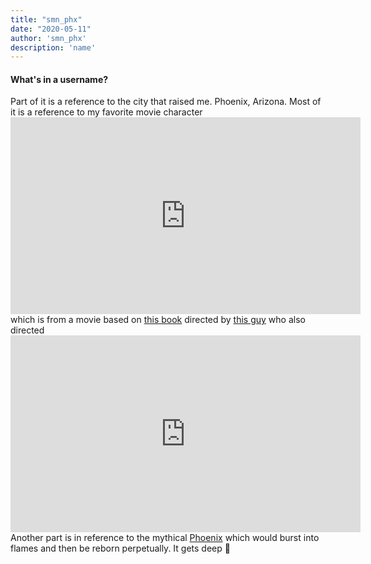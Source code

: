 ```yaml
---
title: "smn_phx"
date: "2020-05-11"
author: 'smn_phx'
description: 'name'
---
```


#### What's in a username?

Part of it is a reference to the city that raised me. Phoenix, Arizona. Most of it is a reference to my favorite movie character <iframe width="560" height="315" src="https://www.youtube.com/embed/Kb21_qI90pE" frameborder="0" allow="accelerometer; autoplay; encrypted-media; gyroscope; picture-in-picture" allowfullscreen></iframe> which is from a movie based on [this book](https://en.wikipedia.org/wiki/Brave_New_World) directed by [this guy](https://en.wikipedia.org/wiki/Marco_Brambilla) who also directed <iframe width="560" height="315" src="https://www.youtube.com/embed/L53gjP-TtGE" frameborder="0" allow="accelerometer; autoplay; encrypted-media; gyroscope; picture-in-picture" allowfullscreen></iframe> Another part is in reference to the mythical [Phoenix](https://en.wikipedia.org/wiki/Phoenix_(mythology)) which would burst into flames and then be reborn perpetually. It gets deep 🍻
